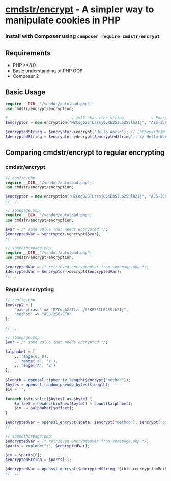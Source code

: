 
# [cmdstr/encrypt](https://packagist.org/packages/cmdstr/encrypt) - A simpler way to manipulate cookies in PHP #

### Install with Composer using `composer require cmdstr/encrypt` ###

## Requirements ##
- PHP >=8.0
- Basic understanding of PHP OOP
- Composer 2

## Basic Usage ##
```php
require __DIR__"/vendor/autoload.php";
use cmdstr/encrypt/encryption;

#                            v >=32 character string            v Encryption method #
$encryptor = new encryption("MZCdg02STLzrsj05KE3SIL62SSlh2Ij", "AES-256-CTR");

$encryptedString = $encryptor->encrypt("Hello World"); // 2aPpxvxiUc3W3TCK:xJmkuSYDpOIOX9k=
$decryptedString = $encryptor->decrypt($encryptedString"); // Hello World
```

## Comparing cmdstr/encrypt to regular encrypting ##
### cmdstr/encrypt ###
```php
// config.php
require __DIR__"/vendor/autoload.php";
use cmdstr/encrypt/encryption;

$encryptor = new encryption("MZCdg02STLzrsj05KE3SIL62SSlh2Ij", "AES-256-CTR");
// ...

// somepage.php
require __DIR__"/vendor/autoload.php";
use cmdstr/encrypt/encryption;

$var = /* some value that needs encrypted */;
$encryptedVar = $encryptor->encrypt($var);
// ...

// someotherpage.php
require __DIR__"/vendor/autoload.php";
use cmdstr/encrypt/encryption;

$encryptedVar = /* retrieved encryptedVar from somepage.php */;
$decryptedVar = $encryptor->decrypt($encryptedVar);
//...
```
### Regular encrypting ###
```php
// config.php
$encrypt = [
	"passphrase" => "MZCdg02STLzrsj05KE3SIL62SSlh2Ij",
	"method" => "AES-256-CTR"
];

// ...

// somepage.php
$var = /* some value that needs encrypted */;

$alphabet = [
	...range(0, 9),
	...range('a', 'z'),
	...range('A', 'Z')
];
    
$length = openssl_cipher_iv_length($encrypt["method"]);
$bytes = openssl_random_pseudo_bytes($length);
$iv = '';

foreach (str_split($bytes) as $byte) {
	$offset = hexdec(bin2hex($byte)) % count($alphabet);
	$iv .= $alphabet[$offset];
}

$encryptedVar = openssl_encrypt($data, $encrypt["method"], $encrypt["passphrase"], 0, $iv);
// ...

// someotherpage.php
$encryptedVar = /* retrieved encryptedVar from somepage.php */;
$parts = explode(":", $encryptedVar);

$iv = $parts[0];
$encryptedString = $parts[1];

$decryptedVar = openssl_decrypt($encryptedString, $this->encryptionMethod, $this->passphrase, 0, $iv);
// ...
```

